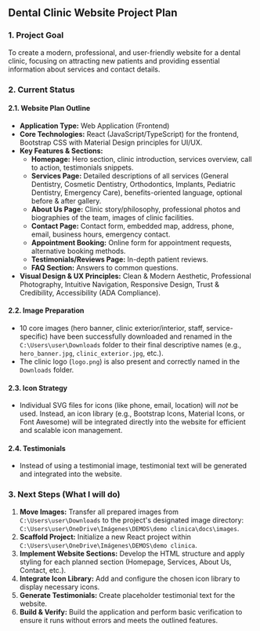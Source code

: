 ## Dental Clinic Website Project Plan

### 1. Project Goal
To create a modern, professional, and user-friendly website for a dental clinic, focusing on attracting new patients and providing essential information about services and contact details.

### 2. Current Status

#### 2.1. Website Plan Outline
*   **Application Type:** Web Application (Frontend)
*   **Core Technologies:** React (JavaScript/TypeScript) for the frontend, Bootstrap CSS with Material Design principles for UI/UX.
*   **Key Features & Sections:**
    *   **Homepage:** Hero section, clinic introduction, services overview, call to action, testimonials snippets.
    *   **Services Page:** Detailed descriptions of all services (General Dentistry, Cosmetic Dentistry, Orthodontics, Implants, Pediatric Dentistry, Emergency Care), benefits-oriented language, optional before & after gallery.
    *   **About Us Page:** Clinic story/philosophy, professional photos and biographies of the team, images of clinic facilities.
    *   **Contact Page:** Contact form, embedded map, address, phone, email, business hours, emergency contact.
    *   **Appointment Booking:** Online form for appointment requests, alternative booking methods.
    *   **Testimonials/Reviews Page:** In-depth patient reviews.
    *   **FAQ Section:** Answers to common questions.
*   **Visual Design & UX Principles:** Clean & Modern Aesthetic, Professional Photography, Intuitive Navigation, Responsive Design, Trust & Credibility, Accessibility (ADA Compliance).

#### 2.2. Image Preparation
*   10 core images (hero banner, clinic exterior/interior, staff, service-specific) have been successfully downloaded and renamed in the `C:\Users\user\Downloads` folder to their final descriptive names (e.g., `hero_banner.jpg`, `clinic_exterior.jpg`, etc.).
*   The clinic logo (`logo.png`) is also present and correctly named in the `Downloads` folder.

#### 2.3. Icon Strategy
*   Individual SVG files for icons (like phone, email, location) will *not* be used. Instead, an icon library (e.g., Bootstrap Icons, Material Icons, or Font Awesome) will be integrated directly into the website for efficient and scalable icon management.

#### 2.4. Testimonials
*   Instead of using a testimonial image, testimonial text will be generated and integrated into the website.

### 3. Next Steps (What I will do)

1.  **Move Images:** Transfer all prepared images from `C:\Users\user\Downloads` to the project's designated image directory: `C:\Users\user\OneDrive\Imágenes\DEMOS\demo clinica\docs\images`.
2.  **Scaffold Project:** Initialize a new React project within `C:\Users\user\OneDrive\Imágenes\DEMOS\demo clinica`.
3.  **Implement Website Sections:** Develop the HTML structure and apply styling for each planned section (Homepage, Services, About Us, Contact, etc.).
4.  **Integrate Icon Library:** Add and configure the chosen icon library to display necessary icons.
5.  **Generate Testimonials:** Create placeholder testimonial text for the website.
6.  **Build & Verify:** Build the application and perform basic verification to ensure it runs without errors and meets the outlined features.
